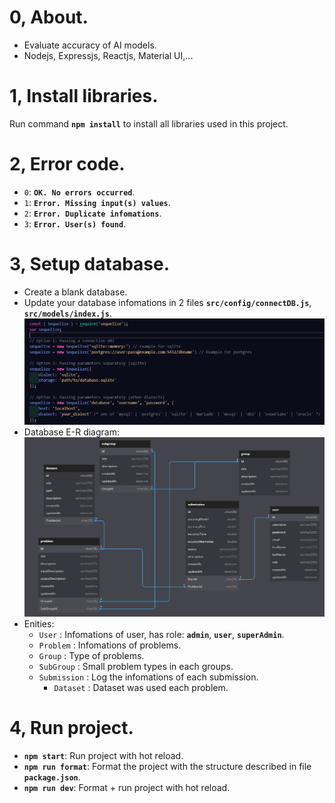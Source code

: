 # 0, About.

- Evaluate accuracy of AI models.
- Nodejs, Expressjs, Reactjs, Material UI,...

# 1, Install libraries.

Run command **```npm install```** to install all libraries used in this project.

# 2, Error code.

- ```0```: **```OK. No errors occurred```**.
- ```1```: **```Error. Missing input(s) values```**.
- ```2```: **```Error. Duplicate infomations```**.
- ```3```: **```Error. User(s) found```**.

# 3, Setup database.

- Create a blank database.
- Update your database infomations in 2 files **```src/config/connectDB.js```**, **```src/models/index.js```**.
![Connect to database!](./assets/connect_database.png "Connect to database")
- Database E-R diagram:![ERD!](./assets/ERD.png "ERD")
- Enities: 
    - ```User``` : Infomations of user, has role: **```admin```**, **```user```**, **```superAdmin```**.
    - ```Problem``` : Infomations of problems.
    - ```Group``` : Type of problems.
    - ```SubGroup``` : Small problem types in each groups.
  - ```Submission``` : Log the infomations of each submission.
    - ```Dataset``` : Dataset was used each problem.

# 4, Run project.

- **```npm start```**: Run project with hot reload.
- **```npm run format```**: Format the project with the structure described in file **```package.json```**.
- **```npm run dev```**: Format + run project with hot reload.